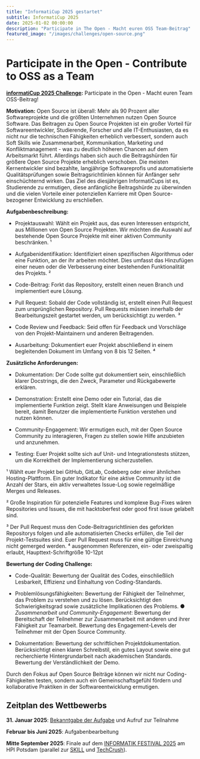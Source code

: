 ```yaml
---
title: "InformatiCup 2025 gestartet"
subtitle: InformatiCup 2025
date: 2025-01-02 00:00:00
description: "Participate in The Open - Macht euren OSS Team-Beitrag"
featured_image: "/images/challenges/open-source.png"
---
```


# Participate in the Open - Contribute to OSS as a Team

**[informatiCup 2025 Challenge](https://informaticup.gi.de/die-aufgabe):** Participate in the Open - Macht euren Team OSS-Beitrag! 

**Motivation:** Open Source ist überall: Mehr als 90 Prozent aller Softwareprojekte und die größten Unternehmen nutzen Open Source Software. Das Beitragen zu Open Source Projekten ist ein großer Vorteil für Softwareentwickler, Studierende, Forscher und alle IT-Enthusiasten, da es nicht nur die technischen Fähigkeiten erheblich verbessert, sondern auch Soft Skills wie Zusammenarbeit, Kommunikation, Marketing und Konfliktmanagement - was zu deutlich höheren Chancen auf dem Arbeitsmarkt führt. Allerdings haben sich auch die Beitragshürden für größere Open Source Projekte erheblich verschoben. Die meisten Kernentwickler sind bezahlte, langjährige Softwareprofis und automatisierte Qualitätsprüfungen sowie Beitragsrichtlinien können für Anfänger sehr einschüchternd wirken. Das Ziel des diesjährigen InformatiCups ist es, Studierende zu ermutigen, diese anfängliche Beitragshürde zu überwinden und die vielen Vorteile einer potenziellen Karriere mit Open Source-bezogener Entwicklung zu erschließen.

**Aufgabenbeschreibung:** 

* Projektauswahl: Wählt ein Projekt aus, das euren Interessen entspricht, aus Millionen von Open Source Projekten. Wir möchten die Auswahl auf bestehende Open Source Projekte mit einer aktiven Community beschränken. ¹ 

* Aufgabenidentifikation: Identifiziert einen spezifischen Algorithmus oder eine Funktion, an der ihr arbeiten möchtet. Dies umfasst das Hinzufügen einer neuen oder die Verbesserung einer bestehenden Funktionalität des Projekts. ² 

* Code-Beitrag: Forkt das Repository, erstellt einen neuen Branch und implementiert eure Lösung. 

* Pull Request: Sobald der Code vollständig ist, erstellt einen Pull Request zum ursprünglichen Repository. Pull Requests müssen innerhalb der Bearbeitungszeit gestartet werden, um berücksichtigt zu werden. ³ 

* Code Review und Feedback: Seid offen für Feedback und Vorschläge von den Projekt-Maintainern und anderen Beitragenden. 

* Ausarbeitung: Dokumentiert euer Projekt abschließend in einem begleitenden Dokument im Umfang von 8 bis 12 Seiten. ⁴ 

**Zusätzliche Anforderungen:** 

* Dokumentation: Der Code sollte gut dokumentiert sein, einschließlich klarer Docstrings, die den Zweck, Parameter und Rückgabewerte erklären. 

* Demonstration: Erstellt eine Demo oder ein Tutorial, das die implementierte Funktion zeigt. Stellt klare Anweisungen und Beispiele bereit, damit Benutzer die implementierte Funktion verstehen und nutzen können. 

* Community-Engagement: Wir ermutigen euch, mit der Open Source Community zu interagieren, Fragen zu stellen sowie Hilfe anzubieten und anzunehmen. 

* Testing: Euer Projekt sollte sich auf Unit- und Integrationstests stützen, um die Korrektheit der Implementierung sicherzustellen. 

¹ Wählt euer Projekt bei GitHub, GitLab, Codeberg oder einer ähnlichen Hosting-Plattform. Ein guter Indikator für eine aktive Community ist die Anzahl der Stars, ein aktiv verwaltetes Issue-Log sowie regelmäßige Merges und Releases.

² Große Inspiration für potenzielle Features und komplexe Bug-Fixes wären Repositories und Issues, die mit hacktoberfest oder good first issue gelabelt sind. 

³ Der Pull Request muss den Code-Beitragsrichtlinien des geforkten Repositorys folgen und alle automatisierten Checks erfüllen, die Teil der Projekt-Testsuites sind. Euer Pull Request muss für eine gültige Einreichung nicht gemerged werden. ⁴ ausgenommen Referenzen, ein- oder zweispaltig erlaubt, Haupttext-Schriftgröße 10-12pt

**Bewertung der Coding Challenge:**   

* Code-Qualität: Bewertung der Qualität des Codes, einschließlich Lesbarkeit, Effizienz und Einhaltung von Coding-Standards. 

* Problemlösungsfähigkeiten: Bewertung der Fähigkeit der Teilnehmer, das Problem zu verstehen und zu lösen. Berücksichtigt den Schwierigkeitsgrad sowie zusätzliche Implikationen des Problems. ● *Zusammenarbeit und Community-Engagement*: Bewertung der Bereitschaft der Teilnehmer zur Zusammenarbeit mit anderen und ihrer Fähigkeit zur Teamarbeit. Bewertung des Engagement-Levels der Teilnehmer mit der Open Source Community. 

* Dokumentation: Bewertung der schriftlichen Projektdokumentation. Berücksichtigt einen klaren Schreibstil, ein gutes Layout sowie eine gut recherchierte Hintergrundarbeit nach akademischen Standards. Bewertung der Verständlichkeit der Demo. 

Durch den Fokus auf Open Source Beiträge können wir nicht nur Coding-Fähigkeiten testen, sondern auch ein Gemeinschaftsgefühl fördern und kollaborative Praktiken in der Softwareentwicklung ermutigen.

## Zeitplan des Wettbewerbs

**31. Januar 2025**: [Bekanntgabe der Aufgabe](https://informaticup.gi.de/) und Aufruf zur Teilnahme

**Februar bis Juni 2025**: Aufgabenbearbeitung

**Mitte September 2025**: Finale auf dem [INFORMATIK FESTIVAL 2025](https://informatik2025.gi.de/) am HPI Potsdam (parallel zur [SKILL](https://skill.gi.de/) und [TechCrush](https://techcrush.org/)).